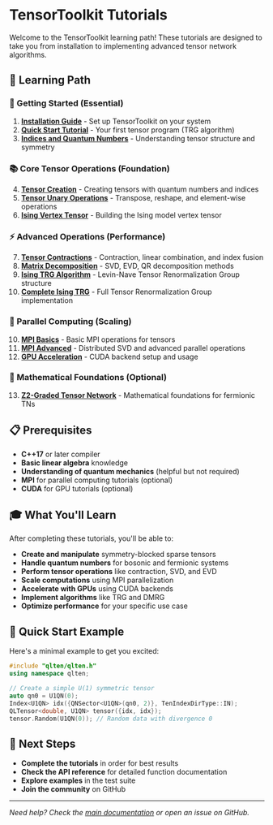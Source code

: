 # TensorToolkit Tutorials

Welcome to the TensorToolkit learning path! These tutorials are designed to take you from installation to implementing advanced tensor network algorithms.

## 🎯 Learning Path

### 🚀 Getting Started (Essential)
1. **[Installation Guide](01_installation.html)** - Set up TensorToolkit on your system
2. **[Quick Start Tutorial](02_quick_start.html)** - Your first tensor program (TRG algorithm)
3. **[Indices and Quantum Numbers](03_indices_and_quantum_numbers.html)** - Understanding tensor structure and symmetry

### 📚 Core Tensor Operations (Foundation)
4. **[Tensor Creation](04_tensor_creation.html)** - Creating tensors with quantum numbers and indices
5. **[Tensor Unary Operations](05_tensor_unary_operations.html)** - Transpose, reshape, and element-wise operations
6. **[Ising Vertex Tensor](06_ising_vertex_tensor.html)** - Building the Ising model vertex tensor

### ⚡ Advanced Operations (Performance)
7. **[Tensor Contractions](07_tensor_contractions.html)** - Contraction, linear combination, and index fusion
8. **[Matrix Decomposition](08_matrix_decomposition.html)** - SVD, EVD, QR decomposition methods
9. **[Ising TRG Algorithm](09_ising_trg_algorithm.html)** - Levin-Nave Tensor Renormalization Group structure
10. **[Complete Ising TRG](09_ising_trg_example.html)** - Full Tensor Renormalization Group implementation

### 🔬 Parallel Computing (Scaling)
10. **[MPI Basics](10_mpi_basics.html)** - Basic MPI operations for tensors
11. **[MPI Advanced](11_mpi_advanced.html)** - Distributed SVD and advanced parallel operations
12. **[GPU Acceleration](12_gpu_setup.html)** - CUDA backend setup and usage

### 📐 Mathematical Foundations (Optional)
13. **[Z2-Graded Tensor Network](13_z2_graded_tensor_network.md)** - Mathematical foundations for fermionic TNs

## 📋 Prerequisites

- **C++17** or later compiler
- **Basic linear algebra** knowledge
- **Understanding of quantum mechanics** (helpful but not required)
- **MPI** for parallel computing tutorials (optional)
- **CUDA** for GPU tutorials (optional)

## 🎓 What You'll Learn

After completing these tutorials, you'll be able to:

- **Create and manipulate** symmetry-blocked sparse tensors
- **Handle quantum numbers** for bosonic and fermionic systems
- **Perform tensor operations** like contraction, SVD, and EVD
- **Scale computations** using MPI parallelization
- **Accelerate with GPUs** using CUDA backends
- **Implement algorithms** like TRG and DMRG
- **Optimize performance** for your specific use case

## 🚀 Quick Start Example

Here's a minimal example to get you excited:

```cpp
#include "qlten/qlten.h"
using namespace qlten;

// Create a simple U(1) symmetric tensor
auto qn0 = U1QN(0);
Index<U1QN> idx({QNSector<U1QN>(qn0, 2)}, TenIndexDirType::IN);
QLTensor<double, U1QN> tensor({idx, idx});
tensor.Random(U1QN(0)); // Random data with divergence 0
```

## 🔗 Next Steps

- **Complete the tutorials** in order for best results
- **Check the API reference** for detailed function documentation
- **Explore examples** in the test suite
- **Join the community** on GitHub

---

*Need help? Check the [main documentation](../index.html) or open an issue on GitHub.*



